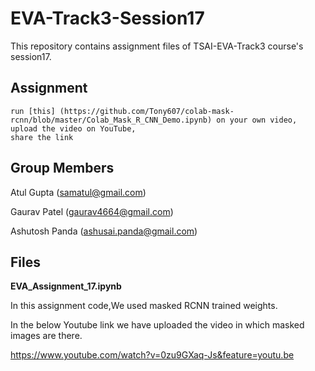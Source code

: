 # EVA-Track3-Session17
This repository contains assignment files of TSAI-EVA-Track3 course's session17.

## Assignment

    run [this] (https://github.com/Tony607/colab-mask-rcnn/blob/master/Colab_Mask_R_CNN_Demo.ipynb) on your own video, 
    upload the video on YouTube, 
    share the link


## Group Members

Atul Gupta (samatul@gmail.com)

Gaurav Patel (gaurav4664@gmail.com)

Ashutosh Panda (ashusai.panda@gmail.com)


## Files

**EVA_Assignment_17.ipynb**

In this assignment code,We used masked RCNN trained weights.

In the below Youtube link we have uploaded the video in which masked images are there.

https://www.youtube.com/watch?v=0zu9GXaq-Js&feature=youtu.be

